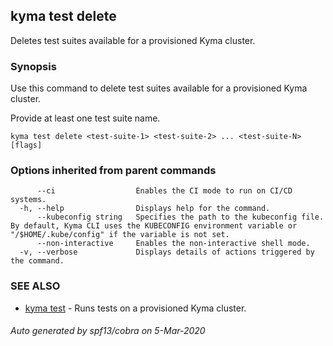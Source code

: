 ## kyma test delete

Deletes test suites available for a provisioned Kyma cluster.

### Synopsis

Use this command to delete test suites available for a provisioned Kyma cluster.

Provide at least one test suite name.

```
kyma test delete <test-suite-1> <test-suite-2> ... <test-suite-N> [flags]
```

### Options inherited from parent commands

```
      --ci                  Enables the CI mode to run on CI/CD systems.
  -h, --help                Displays help for the command.
      --kubeconfig string   Specifies the path to the kubeconfig file. By default, Kyma CLI uses the KUBECONFIG environment variable or "/$HOME/.kube/config" if the variable is not set.
      --non-interactive     Enables the non-interactive shell mode.
  -v, --verbose             Displays details of actions triggered by the command.
```

### SEE ALSO

* [kyma test](kyma_test.md)	 - Runs tests on a provisioned Kyma cluster.

###### Auto generated by spf13/cobra on 5-Mar-2020
